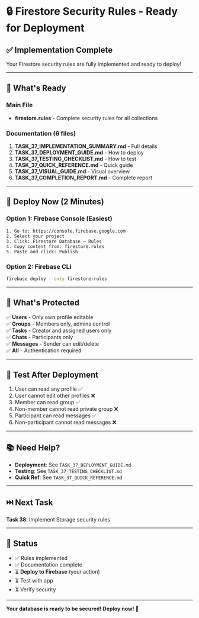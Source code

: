 # 🔒 Firestore Security Rules - Ready for Deployment

## ✅ Implementation Complete

Your Firestore security rules are fully implemented and ready to deploy!

---

## 📁 What's Ready

### Main File
- **firestore.rules** - Complete security rules for all collections

### Documentation (6 files)
1. **TASK_37_IMPLEMENTATION_SUMMARY.md** - Full details
2. **TASK_37_DEPLOYMENT_GUIDE.md** - How to deploy
3. **TASK_37_TESTING_CHECKLIST.md** - How to test
4. **TASK_37_QUICK_REFERENCE.md** - Quick guide
5. **TASK_37_VISUAL_GUIDE.md** - Visual overview
6. **TASK_37_COMPLETION_REPORT.md** - Complete report

---

## 🚀 Deploy Now (2 Minutes)

### Option 1: Firebase Console (Easiest)

```
1. Go to: https://console.firebase.google.com
2. Select your project
3. Click: Firestore Database → Rules
4. Copy content from: firestore.rules
5. Paste and click: Publish
```

### Option 2: Firebase CLI

```bash
firebase deploy --only firestore:rules
```

---

## 🔐 What's Protected

✅ **Users** - Only own profile editable  
✅ **Groups** - Members only, admins control  
✅ **Tasks** - Creator and assigned users only  
✅ **Chats** - Participants only  
✅ **Messages** - Sender can edit/delete  
✅ **All** - Authentication required  

---

## 🧪 Test After Deployment

1. User can read any profile ✅
2. User cannot edit other profiles ❌
3. Member can read group ✅
4. Non-member cannot read private group ❌
5. Participant can read messages ✅
6. Non-participant cannot read messages ❌

---

## 📚 Need Help?

- **Deployment**: See `TASK_37_DEPLOYMENT_GUIDE.md`
- **Testing**: See `TASK_37_TESTING_CHECKLIST.md`
- **Quick Ref**: See `TASK_37_QUICK_REFERENCE.md`

---

## ⏭️ Next Task

**Task 38**: Implement Storage security rules

---

## 🎯 Status

- ✅ Rules implemented
- ✅ Documentation complete
- ⏳ **Deploy to Firebase** (your action)
- ⏳ Test with app
- ⏳ Verify security

---

**Your database is ready to be secured! Deploy now! 🚀**
